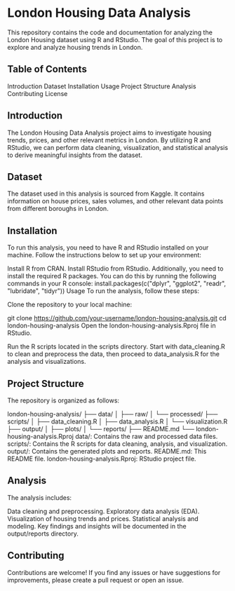 # London Housing Data Analysis
This repository contains the code and documentation for analyzing the London Housing dataset using R and RStudio. The goal of this project is to explore and analyze housing trends in London.

## Table of Contents
Introduction
Dataset
Installation
Usage
Project Structure
Analysis
Contributing
License
## Introduction
The London Housing Data Analysis project aims to investigate housing trends, prices, and other relevant metrics in London. By utilizing R and RStudio, we can perform data cleaning, visualization, and statistical analysis to derive meaningful insights from the dataset.

## Dataset
The dataset used in this analysis is sourced from Kaggle. It contains information on house prices, sales volumes, and other relevant data points from different boroughs in London.

## Installation
To run this analysis, you need to have R and RStudio installed on your machine. Follow the instructions below to set up your environment:

Install R from CRAN.
Install RStudio from RStudio.
Additionally, you need to install the required R packages. You can do this by running the following commands in your R console:
install.packages(c("dplyr", "ggplot2", "readr", "lubridate", "tidyr"))
Usage
To run the analysis, follow these steps:

Clone the repository to your local machine:

git clone https://github.com/your-username/london-housing-analysis.git
cd london-housing-analysis
Open the london-housing-analysis.Rproj file in RStudio.

Run the R scripts located in the scripts directory. Start with data_cleaning.R to clean and preprocess the data, then proceed to data_analysis.R for the analysis and visualizations.

## Project Structure
The repository is organized as follows:

london-housing-analysis/
├── data/
│   ├── raw/
│   └── processed/
├── scripts/
│   ├── data_cleaning.R
│   ├── data_analysis.R
│   └── visualization.R
├── output/
│   ├── plots/
│   └── reports/
├── README.md
└── london-housing-analysis.Rproj
data/: Contains the raw and processed data files.
scripts/: Contains the R scripts for data cleaning, analysis, and visualization.
output/: Contains the generated plots and reports.
README.md: This README file.
london-housing-analysis.Rproj: RStudio project file.
## Analysis
The analysis includes:

Data cleaning and preprocessing.
Exploratory data analysis (EDA).
Visualization of housing trends and prices.
Statistical analysis and modeling.
Key findings and insights will be documented in the output/reports directory.

## Contributing
Contributions are welcome! If you find any issues or have suggestions for improvements, please create a pull request or open an issue.
